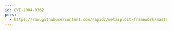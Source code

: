 ```yaml
---
id: CVE-2004-0362
pocs:
  - https://raw.githubusercontent.com/rapid7/metasploit-framework/master/modules/exploits/windows/firewall/blackice_pam_icq.rb
---
```

